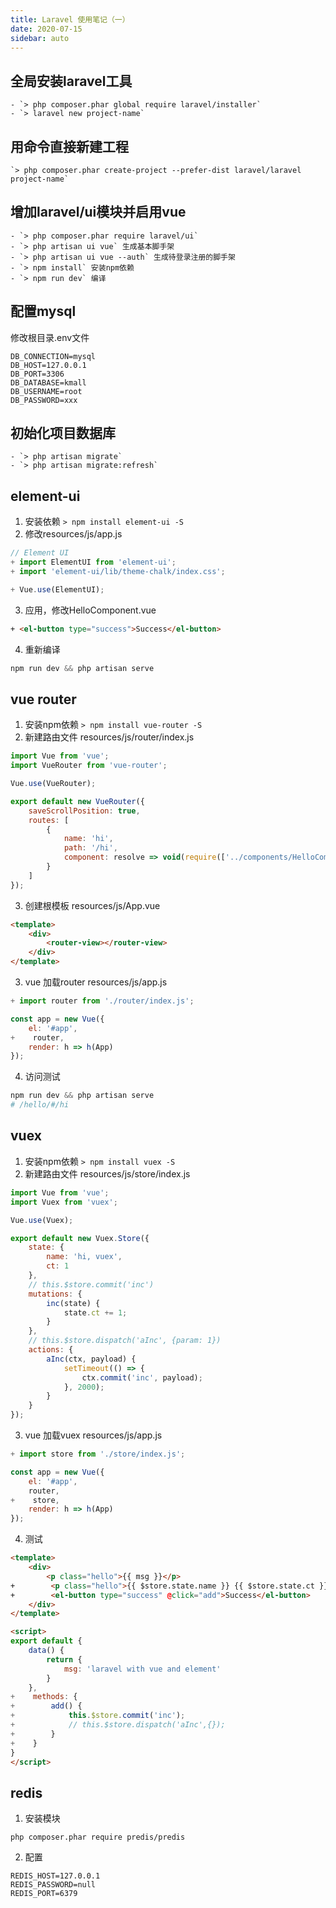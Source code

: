 ```yaml
---
title: Laravel 使用笔记（一）
date: 2020-07-15
sidebar: auto
---
```


## 全局安装laravel工具

    - `> php composer.phar global require laravel/installer`
    - `> laravel new project-name`

## 用命令直接新建工程

    `> php composer.phar create-project --prefer-dist laravel/laravel project-name`

## 增加laravel/ui模块并启用vue
    - `> php composer.phar require laravel/ui`
    - `> php artisan ui vue` 生成基本脚手架
    - `> php artisan ui vue --auth` 生成待登录注册的脚手架
    - `> npm install` 安装npm依赖
    - `> npm run dev` 编译
	
## 配置mysql
修改根目录.env文件
```properties
DB_CONNECTION=mysql
DB_HOST=127.0.0.1
DB_PORT=3306
DB_DATABASE=kmall
DB_USERNAME=root
DB_PASSWORD=xxx
```

## 初始化项目数据库 
	- `> php artisan migrate`
	- `> php artisan migrate:refresh`
	

## element-ui
1. 安装依赖
`> npm install element-ui -S`
2. 修改resources/js/app.js
```js
// Element UI
+ import ElementUI from 'element-ui';
+ import 'element-ui/lib/theme-chalk/index.css';

+ Vue.use(ElementUI);
```
3. 应用，修改HelloComponent.vue
```html
+ <el-button type="success">Success</el-button>
```
4. 重新编译
```powershell
npm run dev && php artisan serve
```

## vue router
1. 安装npm依赖
 `> npm install vue-router -S`
2. 新建路由文件 resources/js/router/index.js
```js
import Vue from 'vue';
import VueRouter from 'vue-router';

Vue.use(VueRouter);

export default new VueRouter({
    saveScrollPosition: true,
    routes: [
        {
            name: 'hi',
            path: '/hi', 
            component: resolve => void(require(['../components/HelloComponent.vue'], resolve))
        }
    ]
});
```
3. 创建根模板 resources/js/App.vue
```html
<template>
    <div>
        <router-view></router-view>
    </div>
</template>
```

3. vue 加载router resources/js/app.js
```js
+ import router from './router/index.js';

const app = new Vue({
    el: '#app',
+    router,
    render: h => h(App)
});
```

4. 访问测试
```powershell
npm run dev && php artisan serve
# /hello/#/hi
```

## vuex
1. 安装npm依赖
 `> npm install vuex -S`
2. 新建路由文件 resources/js/store/index.js
```js
import Vue from 'vue';
import Vuex from 'vuex';

Vue.use(Vuex);

export default new Vuex.Store({
    state: {
        name: 'hi, vuex',
        ct: 1
    },
    // this.$store.commit('inc')
    mutations: {
        inc(state) {
            state.ct += 1;
        }
    },
    // this.$store.dispatch('aInc', {param: 1})
    actions: {
        aInc(ctx, payload) {
            setTimeout(() => {
                ctx.commit('inc', payload);
            }, 2000);
        }
    }
});
```
3. vue 加载vuex resources/js/app.js
```js
+ import store from './store/index.js';

const app = new Vue({
    el: '#app',
    router,
+    store,
    render: h => h(App)
});

```
4. 测试
```html
<template>
    <div>
        <p class="hello">{{ msg }}</p>
+        <p class="hello">{{ $store.state.name }} {{ $store.state.ct }}</p>
+        <el-button type="success" @click="add">Success</el-button>
    </div>
</template>

<script>
export default {
    data() {
        return {
            msg: 'laravel with vue and element'
        }
    },
+    methods: {
+        add() {
+            this.$store.commit('inc');
+            // this.$store.dispatch('aInc',{});
+        }
+    }
}
</script>
```

## redis
1. 安装模块
```
php composer.phar require predis/predis
```
2. 配置
```
REDIS_HOST=127.0.0.1
REDIS_PASSWORD=null
REDIS_PORT=6379
```

